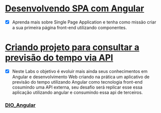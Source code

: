 # [Desenvolvendo SPA com Angular](https://github.com/kakanew/DIO_Angular/tree/master/PROJETO_Desenvolvendo_SPA_com_Angular)

- [x] Aprenda mais sobre Single Page Application e tenha como missão criar a sua primeira página front-end utilizando componentes.

# [Criando projeto para consultar a previsão do tempo via API](https://github.com/kakanew/DIO_Angular/tree/master/PROJETO_Consulta_Previsao_Tempo_API)

- [x] Neste Labs o objetivo é evoluir mais ainda seus conhecimentos em Angular e desenvolvimento Web criando na prática um aplicativo de previsão do tempo utilizando Angular como tecnologia front-end cosumindo uma API externa, seu desafio será replicar esse essa aplicação utilizando angular e consumindo essa api de terceiros.

### [DIO_Angular](https://github.com/kakanew/DIO_Angular)

